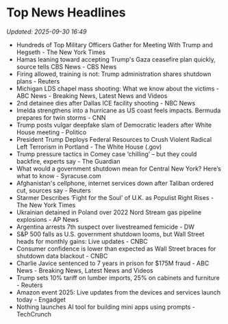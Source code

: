 # Top News Headlines

_Updated: 2025-09-30 16:49_

- Hundreds of Top Military Officers Gather for Meeting With Trump and Hegseth - The New York Times
- Hamas leaning toward accepting Trump's Gaza ceasefire plan quickly, source tells CBS News - CBS News
- Firing allowed, training is not: Trump administration shares shutdown plans - Reuters
- Michigan LDS chapel mass shooting: What we know about the victims - ABC News - Breaking News, Latest News and Videos
- 2nd detainee dies after Dallas ICE facility shooting - NBC News
- Imelda strengthens into a hurricane as US coast feels impacts. Bermuda prepares for twin storms - CNN
- Trump posts vulgar deepfake slam of Democratic leaders after White House meeting - Politico
- President Trump Deploys Federal Resources to Crush Violent Radical Left Terrorism in Portland - The White House (.gov)
- Trump pressure tactics in Comey case ‘chilling’ – but they could backfire, experts say - The Guardian
- What would a government shutdown mean for Central New York? Here’s what to know - Syracuse.com
- Afghanistan's cellphone, internet services down after Taliban ordered cut, sources say - Reuters
- Starmer Describes ‘Fight for the Soul’ of U.K. as Populist Right Rises - The New York Times
- Ukrainian detained in Poland over 2022 Nord Stream gas pipeline explosions - AP News
- Argentina arrests 7th suspect over livestreamed femicide - DW
- S&P 500 falls as U.S. government shutdown looms, but Wall Street heads for monthly gains: Live updates - CNBC
- Consumer confidence is lower than expected as Wall Street braces for shutdown data blackout - CNBC
- Charlie Javice sentenced to 7 years in prison for $175M fraud - ABC News - Breaking News, Latest News and Videos
- Trump sets 10% tariff on lumber imports, 25% on cabinets and furniture - Reuters
- Amazon event 2025: Live updates from the devices and services launch today - Engadget
- Nothing launches AI tool for building mini apps using prompts - TechCrunch